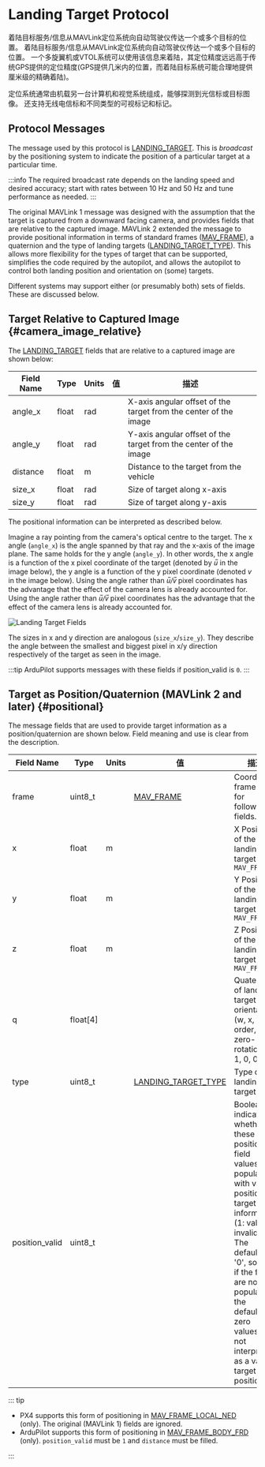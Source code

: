 # Landing Target Protocol

着陆目标服务/信息从MAVLink定位系统向自动驾驶仪传达一个或多个目标的位置。
着陆目标服务/信息从MAVLink定位系统向自动驾驶仪传达一个或多个目标的位置。 一个多旋翼机或VTOL系统可以使用该信息来着陆，其定位精度远远高于传统GPS提供的定位精度(GPS提供几米内的位置，而着陆目标系统可能合理地提供厘米级的精确着陆)。

定位系统通常由机载另一台计算机和视觉系统组成，能够探测到光信标或目标图像。
还支持无线电信标和不同类型的可视标记和标记。

## Protocol Messages

The message used by this protocol is [LANDING_TARGET](../messages/common.md#LANDING_TARGET).
This is _broadcast_ by the positioning system to indicate the position of a particular target at a particular time.

:::info
The required broadcast rate depends on the landing speed and desired accuracy;
start with rates between 10 Hz and 50 Hz and tune performance as needed.
:::

The original MAVLink 1 message was designed with the assumption that the target is captured from a downward facing camera, and provides fields that are relative to the captured image.
MAVLink 2 extended the message to provide positional information in terms of standard frames ([MAV_FRAME](../messages/common.md#MAV_FRAME)), a quaternion and the type of landing targets ([LANDING_TARGET_TYPE](../messages/common.md#LANDING_TARGET_TYPE)).
This allows more flexibility for the types of target that can be supported, simplifies the code required by the autopilot, and allows the autopilot to control both landing position and orientation on (some) targets.

Different systems may support either (or presumably both) sets of fields.
These are discussed below.

## Target Relative to Captured Image {#camera_image_relative}

The [LANDING_TARGET](../messages/common.md#LANDING_TARGET) fields that are relative to a captured image are shown below:

| Field Name                   | Type  | Units | 值 | 描述                                                               |
| ---------------------------- | ----- | ----- | - | ---------------------------------------------------------------- |
| angle_x | float | rad   |   | X-axis angular offset of the target from the center of the image |
| angle_y | float | rad   |   | Y-axis angular offset of the target from the center of the image |
| distance                     | float | m     |   | Distance to the target from the vehicle                          |
| size_x  | float | rad   |   | Size of target along x-axis                                      |
| size_y  | float | rad   |   | Size of target along y-axis                                      |

The positional information can be interpreted as described below.

Imagine a ray pointing from the camera's optical centre to the target.
The x angle (`angle_x`) is the angle spanned by that ray and the x-axis of the image plane. The same holds for the y angle (`angle_y`).
In other words, the x angle is a function of the x pixel coordinate of the target (denoted by _u̅_ in the image below), the y angle is a function of the y pixel coordinate (denoted _v_ in the image below).
Using the angle rather than _u̅/v̅_ pixel coordinates has the advantage that the effect of the camera lens is already accounted for.
Using the angle rather than <em>u̅/v̅</em> pixel coordinates has the advantage that the effect of the camera lens is already accounted for.

![Landing Target Fields](../../assets/protocols/landing_target_definitions.png)

The sizes in x and y direction are analogous (`size_x`/`size_y`).
They describe the angle between the smallest and biggest pixel in x/y direction respectively of the target as seen in the image.

:::tip
ArduPilot supports messages with these fields if position_valid is `0`.
:::

## Target as Position/Quaternion (MAVLink 2 and later) {#positional}

The message fields that are used to provide target information as a position/quaternion are shown below.
Field meaning and use is clear from the description.

| Field Name                          | Type                                                         | Units | 值                                                                                                          | 描述                                                                                                                                                                                                                                                                                                                                                         |
| ----------------------------------- | ------------------------------------------------------------ | ----- | ---------------------------------------------------------------------------------------------------------- | ---------------------------------------------------------------------------------------------------------------------------------------------------------------------------------------------------------------------------------------------------------------------------------------------------------------------------------------------------------- |
| frame                               | uint8_t                                 |       | [MAV_FRAME](../messages/common.md#MAV_FRAME)                                          | Coordinate frame used for following fields.                                                                                                                                                                                                                                                                                                |
| x                                   | float                                                        | m     |                                                                                                            | X Position of the landing target in `MAV_FRAME`                                                                                                                                                                                                                                                                                                            |
| y                                   | float                                                        | m     |                                                                                                            | Y Position of the landing target in `MAV_FRAME`                                                                                                                                                                                                                                                                                                            |
| z                                   | float                                                        | m     |                                                                                                            | Z Position of the landing target in `MAV_FRAME`                                                                                                                                                                                                                                                                                                            |
| q                                   | float[4] |       |                                                                                                            | Quaternion of landing target orientation (w, x, y, z order, zero-rotation is 1, 0, 0, 0)                                                                                                                                                                                                                                                |
| type                                | uint8_t                                 |       | [LANDING_TARGET_TYPE](../messages/common.md#LANDING_TARGET_TYPE) | Type of landing target                                                                                                                                                                                                                                                                                                                                     |
| position_valid | uint8_t                                 |       |                                                                                                            | Boolean indicating whether these position field values are populated with valid position target information (1: valid, 0: invalid). The default is '0', so that if the fields are not populated the default-zero values are not interpreted as a valid target position. |

::: tip

- PX4 supports this form of positioning in [MAV_FRAME_LOCAL_NED](../messages/common.md#MAV_FRAME_LOCAL_NED) (only).
  The original (MAVLink 1) fields are ignored.
- ArduPilot supports this form of positioning in [MAV_FRAME_BODY_FRD](../messages/common.md#MAV_FRAME_BODY_FRD) (only).
  `position_valid` must be `1` and `distance` must be filled.

:::
